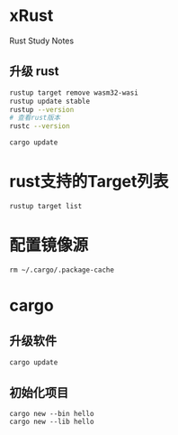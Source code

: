 # xRust

Rust Study Notes


## 升级 rust

```sh
rustup target remove wasm32-wasi
rustup update stable
rustup --version
# 查看rust版本
rustc --version

cargo update
```

# rust支持的Target列表
```sh
rustup target list
```

# 配置镜像源
```
rm ~/.cargo/.package-cache
```

# cargo
## 升级软件
```sh
cargo update
```

## 初始化项目
```
cargo new --bin hello
cargo new --lib hello
```
